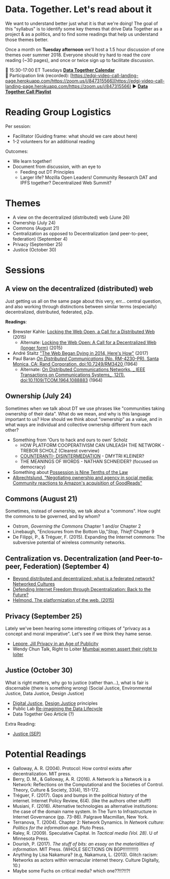 Data. Together. Let's read about it
====

We want to understand better just what it is that we're doing! The goal of this "syllabus" is to identify some key themes that drive Data Together as a project & as a politics, and to find some readings that help us understand those themes better.

Once a month on **Tuesday afternoon** we'll host a 1.5 hour discussion of one themes over summer 2018. Everyone should try hard to read the *core* reading (~30 pages), and once or twice sign up to facilitate discussion.

📅 15:30-17:00 ET Tuesdays [**Data Together Calendar**](https://calendar.google.com/calendar/embed?src=u75o4fbnv59006peo07nv67vsg%40group.calendar.google.com&ctz=America%2FToronto)  
🎯 Participation link (recorded): [https://edgi-video-call-landing-page.herokuapp.com/https://zoom.us/j/847315566](https://edgi-video-call-landing-page.herokuapp.com/https://zoom.us/j/847315566)
▶️ [**Data Together Call Playlist**](https://www.youtube.com/playlist?list=PLtsP3g9LafVul1gCctMYGm9sz5FUWr5bu)

# Reading Group Logistics

Per session:
- Facilitator (Guiding frame: what should we care about here)
- 1-2 volunteers for an additional reading

Outcomes:
- We learn together!
- Document from discussion, with an eye to
    - Feeding out DT Principles
    - Larger life? Mozilla Open Leaders! Community Research DAT and IPFS together? Decentralized Web Summit?

# Themes

- A view on the decentralized (distributed) web (June 26)
- Ownership (July 24)
- Commons (August 21)
- Centralization as opposed to Decentralization (and peer-to-peer, federation) (September 4)
- Privacy (September 25)
- Justice (October 30)

# Sessions

## A view on the decentralized (distributed) web

Just getting us all on the same page about this very, err... central question, and also working through distinctions between similar terms (especially) decentralized, distributed, federated, p2p.

**Readings**:

- Brewster Kahle: [Locking the Web Open, a Call for a Distributed Web](http://brewster.kahle.org/2015/04/22/locking-the-web-open-a-call-for-a-distributed-web/) (2015)
  - Alternate: [Locking the Web Open: A Call for a Decentralized Web (longer form)](http://brewster.kahle.org/2015/08/11/locking-the-web-open-a-call-for-a-distributed-web-2/) (2015)
- André Staltz ["The Web Began Dying in 2014, Here's How"](https://staltz.com/the-web-began-dying-in-2014-heres-how.html) (2017)
- Paul Baran [_On Distributed Communications_ (No. RM-4230-PR). Santa Monica, CA: Rand Corporation. doi:10.7249/RM3420 ](https://www.rand.org/pubs/research_memoranda/RM3420.html) (1964)
  - Alternate: [On Distributed Communications Networks. _ IEEE Transactions on Communications Systems_, 12(1). doi:10.1109/TCOM.1964.1088883](https://ieeexplore.ieee.org/abstract/document/1088883/) (1964)

## Ownership (July 24)

Sometimes when we talk about DT we use phrases like "communities taking ownership of their data". What do we mean, and why is this language important to us? How should we think about "ownership" as a value, and in what ways are individual and collective ownership different from each other?

- Something from 'Ours to hack and ours to own' Scholz
    - HOW PLATFORM COOPERATIVISM CAN UNLEASH THE NETWORK - TREBOR SCHOLZ (Clearest overview)
    - [COUNTERANTI- DISINTERMEDIATION](http://wiki.p2pfoundation.net/Counter-Anti-Disintermediation) -  DMYTRI KLEINER?
    - THE MEANINGS OF WORDS - NATHAN SCHNEIDER? (focused on democracy)
- Something about [Possession is Nine Tenths of the Law](https://en.wikipedia.org/wiki/Possession_is_nine-tenths_of_the_law)
- [Albrechtslund. "Negotiating ownership and agency in social media: Community reactions to Amazon's acquisition of GoodReads"](http://firstmonday.org/ojs/index.php/fm/article/view/7095/6161)


## Commons (August 21)

Sometimes, instead of ownership, we talk about a "commons". How ought the commons to be governed, and by whom?

- Ostrom, _Governing the Commons_ Chapter 1 and/or Chapter 2
- Linebaugh, "Enclosures from the Bottom Up,"_Stop, Thief!_ Chapter 9
- De Filippi, P., & Tréguer, F. (2015). Expanding the Internet commons: The subversive potential of wireless community networks.

## Centralization vs. Decentralization (and Peer-to-peer, Federation) (September 4)

- [Beyond distributed and decentralized: what is a federated network? Networked Cultures](networkcultures.org/unlikeus/resources/articles/what-is-a-federated-network/)
- [Defending Internet Freedom through Decentralization: Back to the Future?](http://dci.mit.edu/assets/papers/decentralized_web.pdf)
- [Helmond. The platformization of the web. (2015)](http://journals.sagepub.com/doi/abs/10.1177/2056305115603080)

## Privacy (September 25)

Lately we've been hearing some interesting critiques of "privacy as a concept and moral imperative". Let's see if we think they hame sense.

- [Lepore, Jill Privacy in an Age of Publicity](https://www.newyorker.com/magazine/2013/06/24/the-prism)
- Wendy Chun Talk, Right to Loiter [Mumbai women assert their right to loiter](http://www.thehindu.com/news/cities/mumbai/Mumbai-women-assert-their-right-to-loiter/article16898193.ece)

## Justice (October 30)

What is right matters, why go to justice (rather than...), what is fair is discernable (there is something wrong) (Social Justice, Environmental Justice, Data Justice, Design Justice)

- [Digital Justice](http://detroitdjc.org/principles/), [Design Justice](http://designjusticenetwork.org/network-principles/) principles
- Public Lab [Re-imagining the Data Lifecycle](https://publiclab.org/notes/warren/07-01-2014/reimagining-the-data-lifecycle)
- Data Together Geo Article (?)

Extra Reading:
- [Justice (SEP)](https://plato.stanford.edu/entries/justice/)

# Potential Readings

- Galloway, A. R. (2004). Protocol: How control exists after decentralization. MIT press.
- Berry, D. M., & Galloway, A. R. (2016). A Network is a Network is a Network: Reflections on the Computational and the Societies of Control. Theory, Culture & Society, 33(4), 151-172.
- Tréguer, F. (2017). Gaps and bumps in the political history of the internet. Internet Policy Review, 6(4). (like the authors other stuff!)
- Musiani, F. (2016). Alternative technologies as alternative institutions: the case of the domain name system. In The Turn to Infrastructure in Internet Governance (pp. 73-86). Palgrave Macmillan, New York.
- Terranova, T. (2004). Chapter 2: Network Dynamics. In _Network culture: Politics for the information age_. Pluto Press.
- Raley, R. (2009). Speculative Capital. In _Tactical media (Vol. 28)_. U of Minnesota Press.
- Dourish, P. (2017). _The stuff of bits: an essay on the materialities of information_. MIT Press. (WHOLE SECTIONS ON BGP!!!!!!!!!!!)
- Anything by Lisa Nakamura? (e.g, Nakamura, L. (2013). Glitch racism: Networks as actors within vernacular internet theory. Culture Digitally, 10.)
- Maybe some Fuchs on critical media? which one??!!?!!?!
